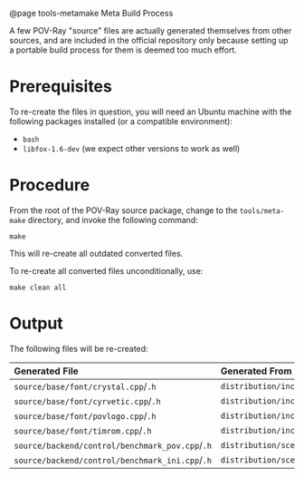@page tools-metamake    Meta Build Process

A few POV-Ray "source" files are actually generated themselves from other
sources, and are included in the official repository only because setting up a
portable build process for them is deemed too much effort.


Prerequisites
=============

To re-create the files in question, you will need an Ubuntu machine with the following
packages installed (or a compatible environment):

  - `bash`
  - `libfox-1.6-dev` (we expect other versions to work as well)


Procedure
=========


From the root of the POV-Ray source package, change to the `tools/meta-make`
directory, and invoke the following command:

    make

This will re-create all outdated converted files.

To re-create all converted files unconditionally, use:

    make clean all


Output
======

The following files will be re-created:

| Generated File                                    | Generated From                                            |
|:--------------------------------------------------|:----------------------------------------------------------|
| `source/base/font/crystal.cpp`/`.h`               | `distribution/include/crystal.ttf`                        |
| `source/base/font/cyrvetic.cpp`/`.h`              | `distribution/include/cyrvetic.ttf`                       |
| `source/base/font/povlogo.cpp`/`.h`               | `distribution/include/povlogo.ttf`                        |
| `source/base/font/timrom.cpp`/`.h`                | `distribution/include/timrom.ttf`                         |
| `source/backend/control/benchmark_pov.cpp`/`.h`   | `distribution/scenes/advanced/benchmark/benchmark.pov`    |
| `source/backend/control/benchmark_ini.cpp`/`.h`   | `distribution/scenes/advanced/benchmark/benchmark.ini`    |
